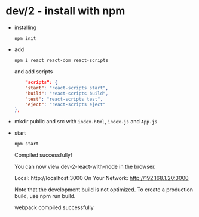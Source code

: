 # dev/2 -  install with npm

- installing

    `npm init`

- add 

    `npm i react react-dom react-scripts`

    and add scripts

    ```json
        "scripts": {
        "start": "react-scripts start",
        "build": "react-scripts build",
        "test": "react-scripts test",
        "eject": "react-scripts eject"
    },
    ```

- mkdir public and src with `index.html`, `index.js` and `App.js`

- start

    `npm start`

    Compiled successfully!

    You can now view dev-2-react-with-node in the browser.

    Local:            http://localhost:3000
    On Your Network:  http://192.168.1.20:3000

    Note that the development build is not optimized.
    To create a production build, use npm run build.

    webpack compiled successfully

